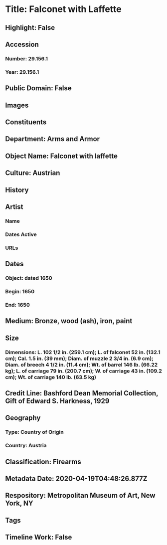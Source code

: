 # Title: Falconet with Laffette
## Highlight: False
## Accession
### Number: 29.156.1
### Year: 29.156.1
## Public Domain: False
## Images
## Constituents
## Department: Arms and Armor
## Object Name: Falconet with laffette
## Culture: Austrian
## History
## Artist
### Name
### Dates Active
### URLs
## Dates
### Object: dated 1650
### Begin: 1650
### End: 1650
## Medium: Bronze, wood (ash), iron, paint
## Size
### Dimensions: L. 102 1/2 in. (259.1 cm); L. of falconet 52 in. (132.1 cm); Cal. 1.5 in. (39 mm); Diam. of muzzle 2 3/4 in. (6.9 cm); Diam. of breech 4 1/2 in. (11.4 cm); Wt. of barrel 146 lb. (66.22 kg); L. of carriage 79 in. (200.7 cm); W. of carriage 43 in. (109.2 cm); Wt. of carriage 140 lb. (63.5 kg)
## Credit Line: Bashford Dean Memorial Collection, Gift of Edward S. Harkness, 1929
## Geography
### Type: Country of Origin
### Country: Austria
## Classification: Firearms
## Metadata Date: 2020-04-19T04:48:26.877Z
## Respository: Metropolitan Museum of Art, New York, NY
## Tags
## Timeline Work: False
